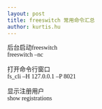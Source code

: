 ```yaml
---
layout: post
title: freeswitch 常用命令汇总
author: kurtis.hu
---
```

<span style="font-family: 微软雅黑, &#39;Microsoft YaHei&#39;; ">后台启动freeswitch<br /></span><span style="font-family: 微软雅黑, &#39;Microsoft YaHei&#39;; ">freeswitch&nbsp;</span><span style="font-family: 微软雅黑, &#39;Microsoft YaHei&#39;; ">&#8211;</span><span style="font-family: 微软雅黑, &#39;Microsoft YaHei&#39;; ">nc</span>



<span style="font-family: 微软雅黑, &#39;Microsoft YaHei&#39;; ">打开命令行窗口<br /></span><span style="font-family: 微软雅黑, &#39;Microsoft YaHei&#39;; ">fs_cli&nbsp;</span><span style="font-family: 微软雅黑, &#39;Microsoft YaHei&#39;; ">&#8211;</span><span style="font-family: 微软雅黑, &#39;Microsoft YaHei&#39;; ">H 127.0.0.1&nbsp;</span><span style="font-family: 微软雅黑, &#39;Microsoft YaHei&#39;; ">&#8211;</span><span style="font-family: 微软雅黑, &#39;Microsoft YaHei&#39;; ">P 8021</span>



<span style="font-family: 微软雅黑, &#39;Microsoft YaHei&#39;; ">显示注册用户<br /></span><span style="font-family: 微软雅黑, &#39;Microsoft YaHei&#39;; ">show registrations</span>

<span style="font-family: Simsun; font-size: medium;"><br /></span>